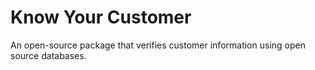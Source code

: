 # Know Your Customer

An open-source package that verifies customer information using open source databases.
